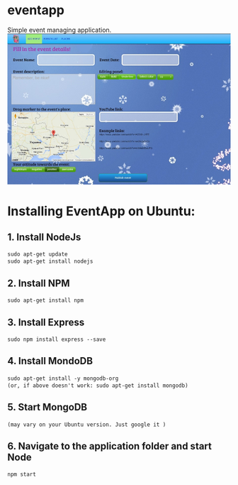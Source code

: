 # eventapp
Simple event managing application.
![eventapp screenshot](/eventapp_screen.jpg?raw=true "Main view")
# Installing EventApp on Ubuntu:

## 1. Install NodeJs

    sudo apt-get update
    sudo apt-get install nodejs
 
## 2. Install NPM

    sudo apt-get install npm

## 3. Install Express

    sudo npm install express --save

## 4. Install MondoDB

    sudo apt-get install -y mongodb-org
    (or, if above doesn't work: sudo apt-get install mongodb)
    
## 5. Start MongoDB

    (may vary on your Ubuntu version. Just google it )
    
## 6. Navigate to the application folder and start Node 

    npm start 
